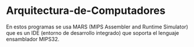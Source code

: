 # Arquitectura-de-Computadores

En estos programas se usa MARS (MIPS Assembler and Runtime Simulator) que es un IDE (entorno de desarrollo integrado) que soporta el lenguaje ensamblador MIPS32.
